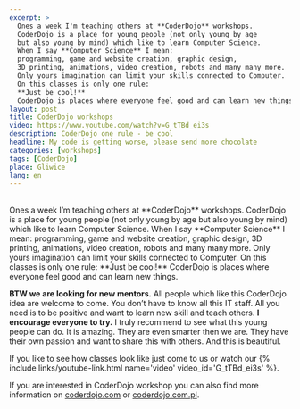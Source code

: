 ```yaml
---
excerpt: >
  Ones a week I'm teaching others at **CoderDojo** workshops.
  CoderDojo is a place for young people (not only young by age
  but also young by mind) which like to learn Computer Science.
  When I say **Computer Science** I mean:
  programming, game and website creation, graphic design,
  3D printing, animations, video creation, robots and many many more.
  Only yours imagination can limit your skills connected to Computer.
  On this classes is only one rule:
  **Just be cool!**
  CoderDojo is places where everyone feel good and can learn new things.
layout: post
title: CoderDojo workshops
video: https://www.youtube.com/watch?v=G_tTBd_ei3s
description: CoderDojo one rule - be cool
headline: My code is getting worse, please send more chocolate
categories: [workshops]
tags: [CoderDojo]
place: Gliwice
lang: en
---
```


<br>
Ones a week I’m teaching others at **CoderDojo** workshops. CoderDojo is a place for young people (not only young by age but also young by mind) which like to learn Computer Science. When I say **Computer Science** I mean: programming, game and website creation, graphic design, 3D printing, animations, video creation, robots and many many more. Only yours imagination can limit your skills connected to Computer. On this classes is only one rule: **Just be cool!** CoderDojo is places where everyone feel good and can learn new things.

**BTW we are looking for new mentors.** All people which like this CoderDojo idea are welcome to come. You don’t have to know all this IT staff. All you need is to be positive and want to learn new skill and teach others. **I encourage everyone to try.** I truly recommend to see what this young people can do. It is amazing. They are even smarter then we are. They have their own passion and want to share this with others. And this is beautiful.

If you like to see how classes look like just come to us or watch our
{% include links/youtube-link.html name='video' video_id='G_tTBd_ei3s' %}.

If you are interested in CoderDojo workshop you can also find more information on
[coderdojo.com](https://coderdojo.com/)
or
[coderdojo.com.pl](#).

